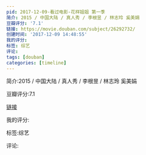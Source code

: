 ```yaml
---
pid: 2017-12-09-看过电影-花样姐姐 第一季
简介: 2015 / 中国大陆 / 真人秀 / 李根昱 / 林志玲 奚美娟
豆瓣评分: '7.1'
链接: https://movie.douban.com/subject/26292732/
创建时间: '2017-12-09 14:48:55'
我的评分:
标签: 综艺
评论:
tags: [douban]
categories: [timeline]
---
```

简介:2015 / 中国大陆 / 真人秀 / 李根昱 / 林志玲 奚美娟

豆瓣评分:7.1

[链接](https://movie.douban.com/subject/26292732/)

我的评分:

标签:综艺

评论:

